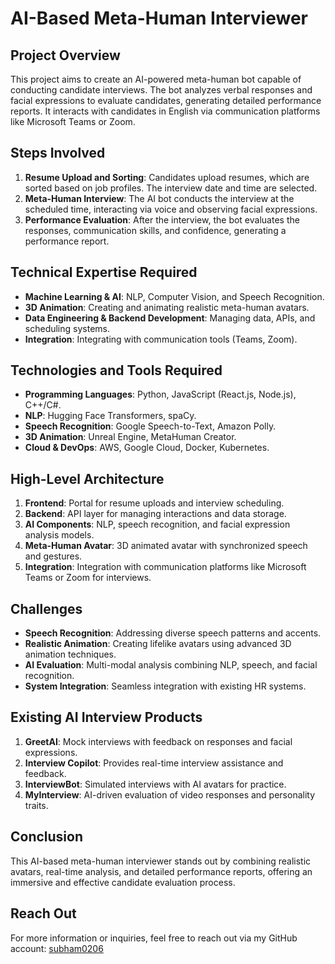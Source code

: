 # AI-Based Meta-Human Interviewer

## Project Overview
This project aims to create an AI-powered meta-human bot capable of conducting candidate interviews. The bot analyzes verbal responses and facial expressions to evaluate candidates, generating detailed performance reports. It interacts with candidates in English via communication platforms like Microsoft Teams or Zoom.

## Steps Involved
1. **Resume Upload and Sorting**: Candidates upload resumes, which are sorted based on job profiles. The interview date and time are selected.
2. **Meta-Human Interview**: The AI bot conducts the interview at the scheduled time, interacting via voice and observing facial expressions.
3. **Performance Evaluation**: After the interview, the bot evaluates the responses, communication skills, and confidence, generating a performance report.

## Technical Expertise Required
- **Machine Learning & AI**: NLP, Computer Vision, and Speech Recognition.
- **3D Animation**: Creating and animating realistic meta-human avatars.
- **Data Engineering & Backend Development**: Managing data, APIs, and scheduling systems.
- **Integration**: Integrating with communication tools (Teams, Zoom).

## Technologies and Tools Required
- **Programming Languages**: Python, JavaScript (React.js, Node.js), C++/C#.
- **NLP**: Hugging Face Transformers, spaCy.
- **Speech Recognition**: Google Speech-to-Text, Amazon Polly.
- **3D Animation**: Unreal Engine, MetaHuman Creator.
- **Cloud & DevOps**: AWS, Google Cloud, Docker, Kubernetes.

## High-Level Architecture
1. **Frontend**: Portal for resume uploads and interview scheduling.
2. **Backend**: API layer for managing interactions and data storage.
3. **AI Components**: NLP, speech recognition, and facial expression analysis models.
4. **Meta-Human Avatar**: 3D animated avatar with synchronized speech and gestures.
5. **Integration**: Integration with communication platforms like Microsoft Teams or Zoom for interviews.

## Challenges
- **Speech Recognition**: Addressing diverse speech patterns and accents.
- **Realistic Animation**: Creating lifelike avatars using advanced 3D animation techniques.
- **AI Evaluation**: Multi-modal analysis combining NLP, speech, and facial recognition.
- **System Integration**: Seamless integration with existing HR systems.

## Existing AI Interview Products
1. **GreetAI**: Mock interviews with feedback on responses and facial expressions.
2. **Interview Copilot**: Provides real-time interview assistance and feedback.
3. **InterviewBot**: Simulated interviews with AI avatars for practice.
4. **MyInterview**: AI-driven evaluation of video responses and personality traits.

## Conclusion
This AI-based meta-human interviewer stands out by combining realistic avatars, real-time analysis, and detailed performance reports, offering an immersive and effective candidate evaluation process.

## Reach Out
For more information or inquiries, feel free to reach out via my GitHub account: [subham0206](https://github.com/subham0206)
